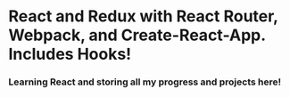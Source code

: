 # React and Redux with React Router, Webpack, and Create-React-App. Includes Hooks! 

### Learning React and storing all my progress and projects here!
